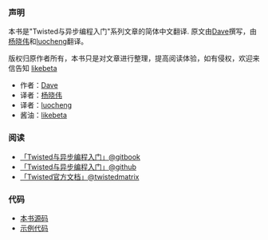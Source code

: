 
### 声明

本书是"Twisted与异步编程入门"系列文章的简体中文翻译. 原文由[Dave][Dave]撰写，由[杨晓伟][杨晓伟]和[luocheng][luocheng]翻译。

版权归原作者所有，本书只是对文章进行整理，提高阅读体验，如有侵权，欢迎来信告知 [likebeta][likebeta]

+ 作者：[Dave][Dave]
+ 译者：[杨晓伟][杨晓伟]
+ 译者：[luocheng][luocheng]
+ 酱油：[likebeta][likebeta]

### 阅读

+ [「Twisted与异步编程入门」@gitbook][gitbook]
+ [「Twisted与异步编程入门」@github][github]
+ [「Twisted官方文档」@twistedmatrix][twistedmatrix]

### 代码

+ [本书源码](https://github.com/likebeta/twisted-intro-cn)
+ [示例代码](https://github.com/jdavisp3/twisted-intro)


[Dave]: http://krondo.com/blog/?page_id=1327
[杨晓伟]: http://blog.sina.com.cn/s/blog_704b6af70100py9n.html
[luocheng]: https://github.com/luocheng/twisted-intro-cn
[likebeta]: https://www.ixxoo.me
[gitbook]: https://www.gitbook.com/book/likebeta/twisted-intro-cn
[github]: https://github.com/likebeta/twisted-intro-cn/blob/gh-pages/zh/SUMMARY.md
[twistedmatrix]: http://twistedmatrix.com/documents/current/core/howto/index.html
